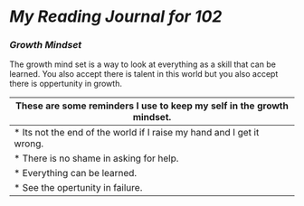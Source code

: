 # ***My Reading Journal for 102***
### _Growth Mindset_
The growth mind set is a way to look at everything as a skill that can be learned.
You also accept there is talent in this world but you also accept there is oppertunity in growth.

 |These are some reminders I use to keep my self in the growth mindset.  |
 |-------------------------------------------------------------------    |
 |* Its not the end of the world if I raise my hand and I get it wrong.  |
 |* There is no shame in asking for help.                                |
 |* Everything can be learned.                                           |
 |* See the opertunity in failure.                                       |
